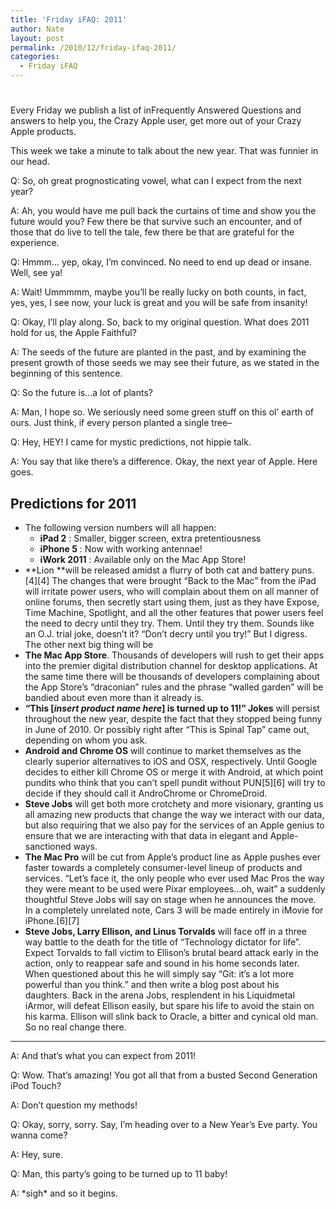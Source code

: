 ```yaml
---
title: 'Friday iFAQ: 2011'
author: Nate
layout: post
permalink: /2010/12/friday-ifaq-2011/
categories:
  - Friday iFAQ
---
```

# 

Every Friday we publish a list of inFrequently Answered Questions and answers to help you, the Crazy Apple user, get more out of your Crazy Apple products.

This week we take a minute to talk about the new year. That was funnier in our head.

Q: So, oh great prognosticating vowel, what can I expect from the next year?

A: Ah, you would have me pull back the curtains of time and show you the future would you? Few there be that survive such an encounter, and of those that do live to tell the tale, few there be that are grateful for the experience.

Q: Hmmm… yep, okay, I’m convinced. No need to end up dead or insane. Well, see ya!

A: Wait! Ummmmm, maybe you’ll be really lucky on both counts, in fact, yes, yes, I see now, your luck is great and you will be safe from insanity!

Q: Okay, I’ll play along. So, back to my original question. What does 2011 hold for us, the Apple Faithful?

A: The seeds of the future are planted in the past, and by examining the present growth of those seeds we may see their future, as we stated in the beginning of this sentence.

Q: So the future is…a lot of plants?

A: Man, I hope so. We seriously need some green stuff on this ol’ earth of ours. Just think, if every person planted a single tree–

Q: Hey, HEY! I came for mystic predictions, not hippie talk.

A: You say that like there’s a difference. Okay, the next year of Apple. Here goes.

## Predictions for 2011 

*   The following version numbers will all happen: 
    *   **iPad 2** : Smaller, bigger screen, extra pretentiousness
    *   **iPhone 5** : Now with working antennae!
    *   **iWork 2011** : Available only on the Mac App Store!
*   **Lion **will be released amidst a flurry of both cat and battery puns.[4][4] The changes that were brought “Back to the Mac” from the iPad will irritate power users, who will complain about them on all manner of online forums, then secretly start using them, just as they have Expose, Time Machine, Spotlight, and all the other features that power users feel the need to decry until they try. Them. Until they try them. Sounds like an O.J. trial joke, doesn’t it? “Don’t decry until you try!” But I digress. The other next big thing will be
*   **The Mac App Store**. Thousands of developers will rush to get their apps into the premier digital distribution channel for desktop applications. At the same time there will be thousands of developers complaining about the App Store’s “draconian” rules and the phrase “walled garden” will be bandied about even more than it already is.
*   **“This [*insert product name here*] is turned up to 11!” Jokes** will persist throughout the new year, despite the fact that they stopped being funny in June of 2010. Or possibly right after “This is Spinal Tap” came out, depending on whom you ask.
*   **Android and Chrome OS** will continue to market themselves as the clearly superior alternatives to iOS and OSX, respectively. Until Google decides to either kill Chrome OS or merge it with Android, at which point pundits who think that you can’t spell pundit without PUN[5][6] will try to decide if they should call it AndroChrome or ChromeDroid.
*   **Steve Jobs** will get both more crotchety and more visionary, granting us all amazing new products that change the way we interact with our data, but also requiring that we also pay for the services of an Apple genius to ensure that we are interacting with that data in elegant and Apple-sanctioned ways.
*   **The Mac Pro** will be cut from Apple’s product line as Apple pushes ever faster towards a completely consumer-level lineup of products and services. “Let’s face it, the only people who ever used Mac Pros the way they were meant to be used were Pixar employees…oh, wait” a suddenly thoughtful Steve Jobs will say on stage when he announces the move. In a completely unrelated note, Cars 3 will be made entirely in iMovie for iPhone.[6][7]
*   **Steve Jobs, Larry Ellison, and Linus Torvalds** will face off in a three way battle to the death for the title of “Technology dictator for life”. Expect Torvalds to fall victim to Ellison’s brutal beard attack early in the action, only to reappear safe and sound in his home seconds later. When questioned about this he will simply say “Git: it’s a lot more powerful than you think.” and then write a blog post about his daughters. Back in the arena Jobs, resplendent in his Liquidmetal iArmor, will defeat Ellison easily, but spare his life to avoid the stain on his karma. Ellison will slink back to Oracle, a bitter and cynical old man. So no real change there.

* * *

A: And that’s what you can expect from 2011! 

Q: Wow. That’s amazing! You got all that from a busted Second Generation iPod Touch?

A: Don’t question my methods!

Q: Okay, sorry, sorry. Say, I’m heading over to a New Year’s Eve party. You wanna come?

A: Hey, sure.

Q: Man, this party’s going to be turned up to 11 baby!

A: \*sigh\* and so it begins.